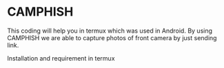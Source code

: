 # CAMPHISH
This coding will help you in termux which was used in Android. By using CAMPHISH we are able to capture photos of front camera by just sending link.


Installation and requirement in termux

